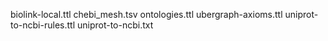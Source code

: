 biolink-local.ttl
chebi_mesh.tsv
ontologies.ttl
ubergraph-axioms.ttl
uniprot-to-ncbi-rules.ttl
uniprot-to-ncbi.txt
